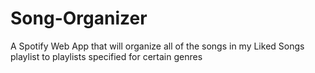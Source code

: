 # Song-Organizer
A Spotify Web App that will organize all of the songs in my Liked Songs playlist to playlists specified for certain genres
